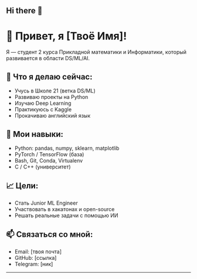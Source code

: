 ## Hi there 👋

<!--
**randajam/randajam** is a ✨ _special_ ✨ repository because its `README.md` (this file) appears on your GitHub profile.

Here are some ideas to get you started:

- 🔭 I’m currently working on ...
- 🌱 I’m currently learning ...
- 👯 I’m looking to collaborate on ...
- 🤔 I’m looking for help with ...
- 💬 Ask me about ...
- 📫 How to reach me: ...
- 😄 Pronouns: ...
- ⚡ Fun fact: ...
-->

# 👋 Привет, я [Твоё Имя]!

Я — студент 2 курса Прикладной математики и Информатики, который развивается в области DS/ML/AI.

## 🚀 Что я делаю сейчас:
- Учусь в Школе 21 (ветка DS/ML)
- Развиваю проекты на Python
- Изучаю Deep Learning
- Практикуюсь с Kaggle
- Прокачиваю английский язык

## 🧩 Мои навыки:
- Python: pandas, numpy, sklearn, matplotlib
- PyTorch / TensorFlow (база)
- Bash, Git, Conda, Virtualenv
- C / C++ (университет)

## 📈 Цели:
- Стать Junior ML Engineer
- Участвовать в хакатонах и open-source
- Решать реальные задачи с помощью ИИ

## 📫 Связаться со мной:
- Email: [твоя почта]
- GitHub: [ссылка]
- Telegram: [ник]

---
